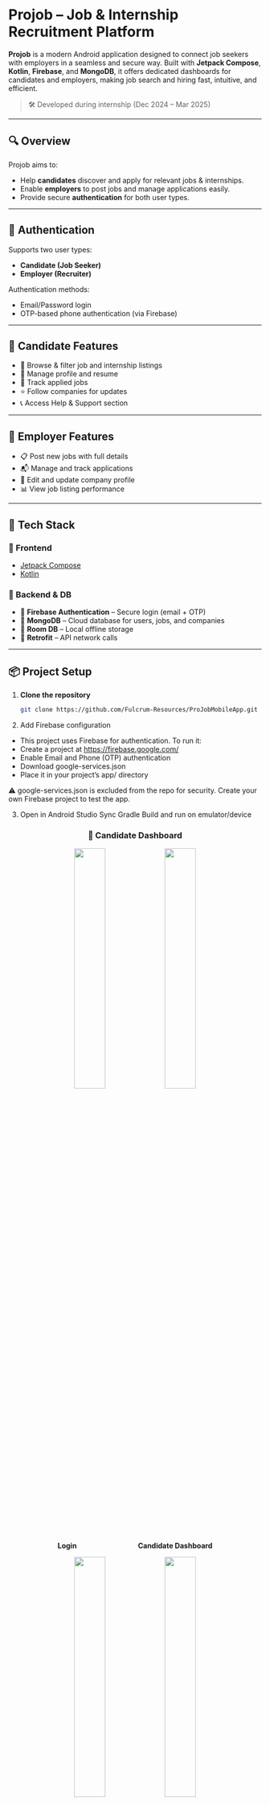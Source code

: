 # Projob – Job & Internship Recruitment Platform

**Projob** is a modern Android application designed to connect job seekers with employers in a seamless and secure way. Built with **Jetpack Compose**, **Kotlin**, **Firebase**, and **MongoDB**, it offers dedicated dashboards for candidates and employers, making job search and hiring fast, intuitive, and efficient.

> 🛠️ Developed during internship (Dec 2024 – Mar 2025)

---

## 🔍 Overview

Projob aims to:
- Help **candidates** discover and apply for relevant jobs & internships.
- Enable **employers** to post jobs and manage applications easily.
- Provide secure **authentication** for both user types.

---

## 🔐 Authentication

Supports two user types:
- **Candidate (Job Seeker)**
- **Employer (Recruiter)**

Authentication methods:
- Email/Password login
- OTP-based phone authentication (via Firebase)

---

## 👤 Candidate Features

- 🔎 Browse & filter job and internship listings  
- 📁 Manage profile and resume  
- 💼 Track applied jobs  
- ⭐ Follow companies for updates  
- 📞 Access Help & Support section  

---

## 🏢 Employer Features

- 📋 Post new jobs with full details  
- 📬 Manage and track applications  
- 🏢 Edit and update company profile  
- 📊 View job listing performance  

---

## 🧰 Tech Stack

### 🔹 Frontend
- [Jetpack Compose](https://developer.android.com/jetpack/compose)
- [Kotlin](https://kotlinlang.org/)

### 🔹 Backend & DB
- 🔗 **Firebase Authentication** – Secure login (email + OTP)  
- 💾 **MongoDB** – Cloud database for users, jobs, and companies  
- 💽 **Room DB** – Local offline storage  
- 🔄 **Retrofit** – API network calls  

---

## 📦 Project Setup

1. **Clone the repository**
   ```bash
   git clone https://github.com/Fulcrum-Resources/ProJobMobileApp.git
2. Add Firebase configuration
- This project uses Firebase for authentication. To run it:
- Create a project at  https://firebase.google.com/
- Enable Email and Phone (OTP) authentication
- Download google-services.json
- Place it in your project’s app/ directory

⚠️ google-services.json is excluded from the repo for security.
Create your own Firebase project to test the app.

3. Open in Android Studio
   Sync Gradle
   Build and run on emulator/device

<h3 align="center">👤 Candidate Dashboard</h3>

<p align="center">
  <img src="https://github.com/user-attachments/assets/85d508cb-05a9-46e2-86ff-9bf874607458" width="35%" />
  <img src="https://github.com/user-attachments/assets/879a0f74-9844-48b4-8b3e-d28e5b25e076" width="35%" />
</p>
<p align="center">
  <b>Login</b> &nbsp;&nbsp;&nbsp;&nbsp;&nbsp;&nbsp;&nbsp;&nbsp;&nbsp;&nbsp;&nbsp;&nbsp;&nbsp;&nbsp;&nbsp;&nbsp;&nbsp;&nbsp;&nbsp;&nbsp;&nbsp;&nbsp;&nbsp;&nbsp;&nbsp;&nbsp;&nbsp;&nbsp;&nbsp;
  <b>Candidate Dashboard</b>
</p>

<p align="center">
  <img src="https://github.com/user-attachments/assets/470138b5-835c-419f-b8ff-3b9212dfefab" width="35%" />
  <img src="https://github.com/user-attachments/assets/a8b67e0f-bd07-4f6d-aef5-4199f5004454" width="35%" />
</p>
<p align="center">
  <b>Candidate Dashboard 2</b> &nbsp;&nbsp;&nbsp;&nbsp;&nbsp;&nbsp;&nbsp;&nbsp;&nbsp;&nbsp;&nbsp;&nbsp;&nbsp;&nbsp;&nbsp;&nbsp;&nbsp;&nbsp;&nbsp;&nbsp;
  <b>Job Listings</b>
</p>

<p align="center">
  <img src="https://github.com/user-attachments/assets/c6c0ae21-46e8-4fe4-baf3-0cfa61608a80" width="35%" />
  <img src="https://github.com/user-attachments/assets/81991e55-5ff5-4e33-b4c4-75aafeeb7f2b" width="35%" />
</p>
<p align="center">
  <b>Apply For Job</b> &nbsp;&nbsp;&nbsp;&nbsp;&nbsp;&nbsp;&nbsp;&nbsp;&nbsp;&nbsp;&nbsp;&nbsp;&nbsp;&nbsp;&nbsp;&nbsp;&nbsp;&nbsp;&nbsp;
  <b>Apply For Job</b>
</p>


<p align="center">
  <img src="https://github.com/user-attachments/assets/1450163e-8bac-4647-be18-ea19001783a9" width="35%" />
  <img src="https://github.com/user-attachments/assets/1f902485-61f2-4851-9810-52130bb9e0bd" width="35%" />
</p>
<p align="center">
  <b>Profile</b> &nbsp;&nbsp;&nbsp;&nbsp;&nbsp;&nbsp;&nbsp;&nbsp;&nbsp;&nbsp;&nbsp;&nbsp;&nbsp;&nbsp;&nbsp;&nbsp;&nbsp;&nbsp;&nbsp;&nbsp;&nbsp;&nbsp;&nbsp;&nbsp;&nbsp;&nbsp;&nbsp;&nbsp;&nbsp;&nbsp;&nbsp;&nbsp;
  <b>Profile</b>
</p>

<br/>

<h3 align="center">🧑‍💼 Employer Screens</h3>

<p align="center">
  <img src="https://github.com/user-attachments/assets/2d0a859a-43d2-443a-9cc0-2b09df567b84" width="35%" />
  <img src="https://github.com/user-attachments/assets/20a76c39-fc57-4e10-ad50-a62b93eab8c0" width="35%" />
</p>
<p align="center">
  <b>Employer Dashboard</b> &nbsp;&nbsp;&nbsp;&nbsp;&nbsp;&nbsp;&nbsp;&nbsp;&nbsp;&nbsp;&nbsp;&nbsp;&nbsp;&nbsp;&nbsp;&nbsp;
  <b>Post Job</b>
</p>

<p align="center">
  <img src="https://github.com/user-attachments/assets/a4a8f158-b6c7-47ab-b8f3-1a016779bb07" width="35%" />
</p>
<p align="center">
  <b>Company Profile</b>
</p>










   


   

🏁 Conclusion
1. This project gave me hands-on experience in:
    Android development with Compose
    Authentication & Firebase integration
    Backend integration using MongoDB
    Designing user-focused features for two distinct user types

   
